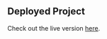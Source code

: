## Deployed Project

Check out the live version [here](https://happycoder26.github.io/cloned-premier-UI-design-behnace/).
